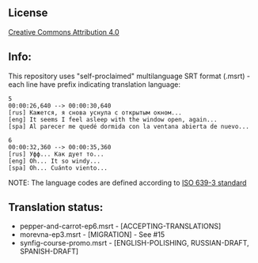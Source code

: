 ## License

[Creative Commons Attribution 4.0](https://creativecommons.org/licenses/by/4.0/)

## Info:

This repository uses "self-proclaimed" multilanguage SRT format (.msrt) - each line have prefix indicating translation language:

```
5
00:00:26,640 --> 00:00:30,640
[rus] Кажется, я снова уснула с открытым окном...
[eng] It seems I feel asleep with the window open, again...
[spa] Al parecer me quedé dormida con la ventana abierta de nuevo...

6
00:00:32,360 --> 00:00:35,360
[rus] Уфф... Как дует то...
[eng] Oh... It so windy...
[spa] Oh... Cuánto viento...
```

NOTE: The language codes are defined according to [ISO 639-3 standard](https://en.wikipedia.org/wiki/ISO_639:a)

## Translation status:

* pepper-and-carrot-ep6.msrt - [ACCEPTING-TRANSLATIONS]
* morevna-ep3.msrt - [MIGRATION] - See #15
* synfig-course-promo.msrt - [ENGLISH-POLISHING, RUSSIAN-DRAFT, SPANISH-DRAFT]

